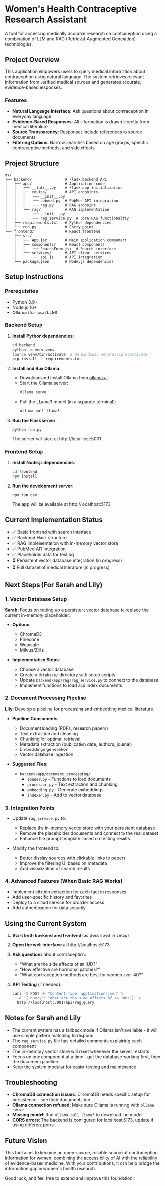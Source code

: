 # Women's Health Contraceptive Research Assistant

A tool for accessing medically accurate research on contraception using a combination of LLM and RAG (Retrieval-Augmented Generation) technologies.

## Project Overview

This application empowers users to query medical information about contraception using natural language. The system retrieves relevant information from verified medical sources and generates accurate, evidence-based responses.

### Features

- **Natural Language Interface**: Ask questions about contraception in everyday language
- **Evidence-Based Responses**: All information is drawn directly from medical literature
- **Source Transparency**: Responses include references to source documents
- **Filtering Options**: Narrow searches based on age groups, specific contraceptive methods, and side effects

## Project Structure

```
xx/
├── backend/               # Flask backend API
│   ├── app/               # Application code
│   │   ├── __init__.py    # Flask app initialization
│   │   ├── routes/        # API endpoints
│   │   │   ├── __init__.py
│   │   │   ├── pubmed.py  # PubMed API integration
│   │   │   └── rag.py     # RAG endpoint
│   │   └── rag/           # RAG implementation
│   │       ├── __init__.py
│   │       └── rag_service.py  # Core RAG functionality
│   ├── requirements.txt   # Python dependencies
│   └── run.py             # Entry point
└── frontend/              # React frontend
    ├── src/
    │   ├── App.jsx        # Main application component
    │   ├── components/    # React components
    │   │   └── SearchForm.jsx  # Search interface
    │   └── services/      # API client services
    │       └── api.js     # API integration
    └── package.json       # Node.js dependencies
```

## Setup Instructions

### Prerequisites

- Python 3.9+
- Node.js 16+
- Ollama (for local LLM)

### Backend Setup

1. **Install Python dependencies**:
   ```bash
   cd backend
   python -m venv venv
   source venv/bin/activate  # On Windows: venv\Scripts\activate
   pip install -r requirements.txt
   ```

2. **Install and Run Ollama**:
   - Download and install Ollama from [ollama.ai](https://ollama.ai)
   - Start the Ollama server:
     ```bash
     ollama serve
     ```
   - Pull the LLama3 model (in a separate terminal):
     ```bash
     ollama pull llama3
     ```

3. **Run the Flask server**:
   ```bash
   python run.py
   ```
   The server will start at http://localhost:5001

### Frontend Setup

1. **Install Node.js dependencies**:
   ```bash
   cd frontend
   npm install
   ```

2. **Run the development server**:
   ```bash
   npm run dev
   ```
   The app will be available at http://localhost:5173

## Current Implementation Status

- ✅ Basic frontend with search interface
- ✅ Backend Flask structure
- ✅ RAG implementation with in-memory vector store
- ✅ PubMed API integration
- ✅ Placeholder data for testing
- ⏳ Persistent vector database integration (in progress)
- ⏳ Full dataset of medical literature (in progress)

## Next Steps (For Sarah and Lily)

### 1. Vector Database Setup

**Sarah**: Focus on setting up a persistent vector database to replace the current in-memory placeholder.

- **Options**:
  - ChromaDB
  - Pinecone
  - Weaviate
  - Milvus/Zilliz

- **Implementation Steps**:
  - Choose a vector database
  - Create a `database/` directory with setup scripts
  - Update `backend/app/rag/rag_service.py` to connect to the database
  - Implement functions to load and index documents

### 2. Document Processing Pipeline

**Lily**: Develop a pipeline for processing and embedding medical literature.

- **Pipeline Components**:
  - Document loading (PDFs, research papers)
  - Text extraction and cleaning
  - Chunking for optimal retrieval
  - Metadata extraction (publication date, authors, journal)
  - Embeddings generation
  - Vector database ingestion

- **Suggested Files**:
  - `backend/app/document_processing/`
    - `loader.py` - Functions to load documents
    - `processor.py` - Text extraction and chunking
    - `embedding.py` - Generate embeddings
    - `indexer.py` - Add to vector database

### 3. Integration Points

- Update `rag_service.py` to:
  - Replace the in-memory vector store with your persistent database
  - Remove the placeholder documents and connect to the real dataset
  - Enhance the prompt template based on testing results

- Modify the frontend to:
  - Better display sources with clickable links to papers
  - Improve the filtering UI based on metadata
  - Add visualization of search results

### 4. Advanced Features (When Basic RAG Works)

- Implement citation extraction for each fact in responses
- Add user-specific history and favorites
- Deploy to a cloud service for broader access
- Add authentication for data security

## Using the Current System

1. **Start both backend and frontend** (as described in setup)
2. **Open the web interface** at http://localhost:5173
3. **Ask questions** about contraception:
   - "What are the side effects of an IUD?"
   - "How effective are hormonal patches?"
   - "What contraception methods are best for women over 40?"

4. **API Testing** (if needed):
   ```bash
   curl -X POST -H "Content-Type: application/json" \
     -d '{"query": "What are the side effects of an IUD?"}' \
     http://localhost:5001/api/rag_query
   ```

## Notes for Sarah and Lily

- The current system has a fallback mode if Ollama isn't available - it will use simple pattern matching to respond
- The `rag_service.py` file has detailed comments explaining each component
- The in-memory vector store will reset whenever the server restarts
- Focus on one component at a time - get the database working first, then the document pipeline
- Keep the system modular for easier testing and maintenance

## Troubleshooting

- **ChromaDB connection issues**: ChromaDB needs specific setup for persistence - see their documentation
- **Ollama connection refused**: Make sure Ollama is running with `ollama serve`
- **Missing model**: Run `ollama pull llama3` to download the model
- **CORS errors**: The backend is configured for localhost:5173, update if using different ports

## Future Vision

This tool aims to become an open-source, reliable source of contraception information for women, combining the accessibility of AI with the reliability of evidence-based medicine. With your contributions, it can help bridge the information gap in women's health research.

Good luck, and feel free to extend and improve this foundation!